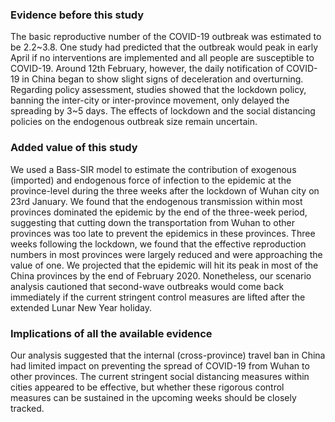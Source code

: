 ### Evidence before this study
The basic reproductive number of the COVID-19 outbreak was estimated to be 2.2~3.8. One study had predicted that the outbreak would peak in early April if no interventions are implemented and all people are susceptible to COVID-19. Around 12th February, however, the daily notification of COVID-19 in China began to show slight signs of deceleration and overturning. Regarding policy assessment, studies showed that the lockdown policy, banning the inter-city or inter-province movement, only delayed the spreading by 3~5 days. The effects of lockdown and the social distancing policies on the endogenous outbreak size remain uncertain. 

### Added value of this study
We used a Bass-SIR model to estimate the contribution of exogenous (imported) and endogenous force of infection to the epidemic at the province-level during the three weeks after the lockdown of Wuhan city on 23rd January. We found that the endogenous transmission within most provinces dominated the epidemic by the end of the three-week period, suggesting that cutting down the transportation from Wuhan to other provinces was too late to prevent the epidemics in these provinces. Three weeks following the lockdown, we found that the effective reproduction numbers in most provinces were largely reduced and were approaching the value of one. We projected that the epidemic will hit its peak in most of the China provinces by the end of February 2020. Nonetheless, our scenario analysis cautioned that second-wave outbreaks would come back immediately if the current stringent control measures are lifted after the extended Lunar New Year holiday.

### Implications of all the available evidence
Our analysis suggested that the internal (cross-province) travel ban in China had limited impact on preventing the spread of COVID-19 from Wuhan to other provinces. The current stringent social distancing measures within cities appeared to be effective, but whether these rigorous control measures can be sustained in the upcoming weeks should be closely tracked.

